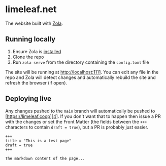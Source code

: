 # limeleaf.net

The website built with [Zola][1].

## Running locally

1. Ensure Zola is [installed][2]
2. Clone the repo
3. Run `zola serve` from the directory containing the `config.toml` file

The site will be running at [http://localhost:1111][3]. You can edit
any file in the repo and Zola will detect changes and automatically
rebuild the site and refresh the browser (if open).

## Deploying live

Any changes pushed to the `main` branch will automatically be pushed to
[https://limeleaf.coop][4]. If you don't want that to happen then issue a
PR with the changes or set the Front Matter (the fields between the 
`+++` characters to contain `draft = true`), but a PR is probably just
easier.

```
+++
title = "This is a test page"
draft = true
+++

The markdown content of the page...
```

[1]: https://www.getzola.org
[2]: https://www.getzola.org/documentation/getting-started/installation/
[3]: http://localhost:1111
[4]: https://limeleaf.coop
